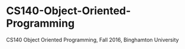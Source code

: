 # CS140-Object-Oriented-Programming
CS140 Object Oriented Programming, Fall 2016, Binghamton University
